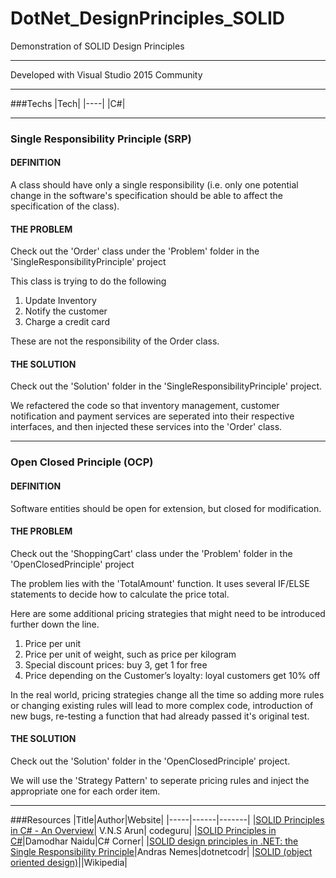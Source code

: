# DotNet_DesignPrinciples_SOLID

Demonstration of SOLID Design Principles

---

Developed with Visual Studio 2015 Community

---

###Techs
|Tech|
|----|
|C#|

---

### Single Responsibility Principle (SRP)

#### DEFINITION
A class should have only a single responsibility (i.e. only one potential change in the software's specification should be able to affect the specification of the class).


#### THE PROBLEM
Check out the 'Order' class under the 'Problem' folder in the 'SingleResponsibilityPrinciple' project

This class is trying to do the following

1. Update Inventory
2. Notify the customer
3. Charge a credit card

These are not the responsibility of the Order class.

#### THE SOLUTION
Check out the 'Solution' folder in the 'SingleResponsibilityPrinciple' project.

We refactered the code so that inventory management, customer notification and payment services are seperated into their respective interfaces, and then injected these services into the 'Order' class.

---

### Open Closed Principle (OCP)

#### DEFINITION
Software entities should be open for extension, but closed for modification.


#### THE PROBLEM
Check out the 'ShoppingCart' class under the 'Problem' folder in the 'OpenClosedPrinciple' project

The problem lies with the 'TotalAmount' function. It uses several IF/ELSE statements to decide how to calculate the price total. 

Here are some additional pricing strategies that might need to be introduced further down the line.

1. Price per unit
2. Price per unit of weight, such as price per kilogram
3. Special discount prices: buy 3, get 1 for free
4. Price depending on the Customer’s loyalty: loyal customers get 10% off

In the real world, pricing strategies change all the time so adding more rules or changing existing rules will lead to more complex code, introduction of new bugs, re-testing a function that had already passed it's original test.

#### THE SOLUTION
Check out the 'Solution' folder in the 'OpenClosedPrinciple' project.

We will use the 'Strategy Pattern' to seperate pricing rules and inject the appropriate one for each order item.

---

###Resources
|Title|Author|Website|
|-----|------|-------|
|[SOLID Principles in C# - An Overview](http://www.codeguru.com/columns/experts/solid-principles-in-c-an-overview.htm)| V.N.S Arun| codeguru|
|[SOLID Principles in C#](http://www.c-sharpcorner.com/uploadfile/damubetha/solid-principles-in-c-sharp/)|Damodhar Naidu|C# Corner|
|[SOLID design principles in .NET: the Single Responsibility Principle](https://dotnetcodr.com/2013/08/12/solid-design-principles-in-net-the-single-responsibility-principle/)|Andras Nemes|dotnetcodr|
|[SOLID (object oriented design)](https://en.wikipedia.org/wiki/SOLID_(object-oriented_design))||Wikipedia|
